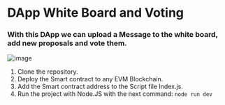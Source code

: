 # DApp White Board and Voting

### With this DApp we can upload a Message to the white board, add new proposals and vote them.

![image](https://user-images.githubusercontent.com/102038261/202920539-b32ab9e5-9446-4de5-8326-05b22a45bdaa.png)

1. Clone the repository.
2. Deploy the Smart contract to any EVM Blockchain.
3. Add the Smart contract address to the Script file Index.js.
4. Run the project with Node.JS with the next command:
`node run dev`
